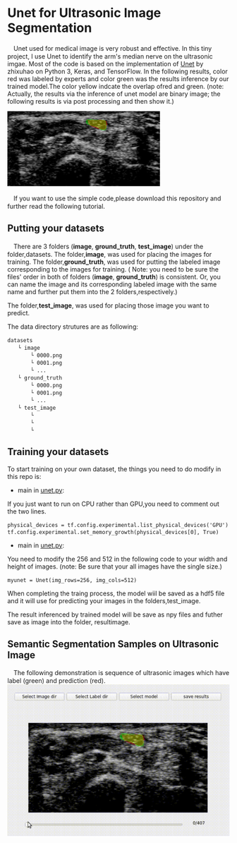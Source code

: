 # Unet for Ultrasonic Image Segmentation
　Unet used for medical image is very robust and effective. In this tiny project, I use Unet to identify the arm's median nerve on the ultrasonic imgae.  Most of the code is based on the implementation of [Unet](https://github.com/zhixuhao/unet) by zhixuhao
 on Python 3, Keras, and TensorFlow. In the following results, color red was labeled by experts and color green was the results inference by our trained model.The color yellow indcate the overlap ofred and green.
(note: Actually, the results via the inference of unet model are binary image; the following results is via post processing and then show it.)


![Alt text](https://github.com/YunaLiou/UltraSonic-Image-Unet/blob/master/readme/Demo.png)




　If you want to use the simple code,please download this repository and further read the following tutorial.



## Putting your datasets
　There are 3 folders (**image**, **ground_truth**, **test_image**) under the folder,datasets. The folder,**image**, was used for placing the images for training.  The folder,**ground_truth**, was used for putting the labeled image corresponding to the images for training. ( Note: you need to be sure the files' order in both of folders (**image**, **ground_truth**) is consistent. Or, you can name the image and its corresponding labeled image with the same name and further put them into the 2 folders,respectively.)

The folder,**test_image**, was used for placing those image you want to predict.


The data directory strutures are as following:

    datasets  
    　　└ image
       　　 └ 0000.png
       　　 └ 0001.png
       　　 └ ...
    　　└ ground_truth
        　　└ 0000.png
      　　  └ 0001.png
       　　 └ ...
    　　└ test_image
        　　└ 
        　　└ 
       　　 └ 



## Training your datasets
To start training on your own dataset, the things you need to do modify in this repo is:

* main in [unet.py](https://github.com/YunaLiou/UltraSonic-Image-Unet/blob/master/unet.py):

If you just want to run on CPU rather than GPU,you need to comment out the two lines.

    physical_devices = tf.config.experimental.list_physical_devices('GPU')
    tf.config.experimental.set_memory_growth(physical_devices[0], True)

* main in [unet.py](https://github.com/YunaLiou/UltraSonic-Image-Unet/blob/master/unet.py):

You need to modify the 256 and 512 in the following code to your width and height of images.
   (note: Be sure that your all images have the single size.)

    myunet = Unet(img_rows=256, img_cols=512)


When completing the traing process, the model wiil be saved as a hdf5 file and it will use for predicting your images in the folders,test_image.

The result inferenced by trained model will be save as npy files and futher save as image into the folder, resultimage.

## Semantic Segmentation Samples on Ultrasonic Image
　The following demonstration is sequence of ultrasonic images which have label (green) and prediction (red).
![image](https://github.com/YunaLiou/UltraSonic-Image-Unet/blob/master/readme/Demo2.gif)

